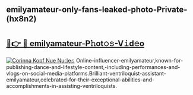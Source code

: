 ## emilyamateur-only-fans​-leaked-photo​-Private-(hx8n2)


# <h2><a href="https://mediaupload.pro?title=emilyamateur&ref=git">🔗👉 🔴 emilyamateur-P𝚑ot𝚘𝚜-V𝚒d𝚎o</a></h2>

[![Corinna Kopf Nue Nu𝚍e𝚜](https://i.imgur.com/0qMVB7G.gif)](https://mediaupload.pro?title=emilyamateur&ref=git)
Online-influencer-emilyamateur,known-for-publishing-dance-and-lifestyle-content,-including-performances-and-vlogs-on-social-media-platforms.Brilliant-ventriloquist-assistant-emilyamateur,celebrated-for-their-exceptional-abilities-and-accomplishments-in-assisting-ventriloquists.  